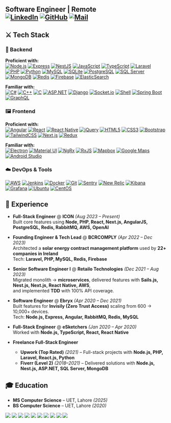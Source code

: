 **Software Engineer | Remote**  
[![LinkedIn](https://img.shields.io/badge/LinkedIn-0077B5?style=flat&logo=linkedin&logoColor=white)](https://www.linkedin.com/in/s0h41l)
[![GitHub](https://img.shields.io/badge/GitHub-181717?style=flat&logo=github&logoColor=white)](https://github.com/s0h41l)
[![Mail](https://img.shields.io/badge/Email-D14836?style=flat&logo=gmail&logoColor=white)](mailto:sohailkhan.sk@hotmail.com)
---

## ⚔ Tech Stack

### 🗿 Backend

**Proficient with:**  
[![Node.js](https://img.shields.io/badge/Node.js-339933?style=flat&logo=node.js&logoColor=white)](https://nodejs.org/)
[![Express](https://img.shields.io/badge/Express-000000?style=flat&logo=express&logoColor=white)](https://expressjs.com/)
[![NestJS](https://img.shields.io/badge/NestJS-E0234E?style=flat&logo=nestjs&logoColor=white)](https://nestjs.com/)
[![JavaScript](https://img.shields.io/badge/JavaScript-F7DF1E?style=flat&logo=javascript&logoColor=black)](https://developer.mozilla.org/en-US/docs/Web/JavaScript)
[![TypeScript](https://img.shields.io/badge/TypeScript-007ACC?style=flat&logo=typescript&logoColor=white)](https://www.typescriptlang.org/)
[![Laravel](https://img.shields.io/badge/Laravel-FF2D20?style=flat&logo=laravel&logoColor=white)](https://laravel.com/)
[![PHP](https://img.shields.io/badge/PHP-777BB4?style=flat&logo=php&logoColor=white)](https://www.php.net/)
[![Python](https://img.shields.io/badge/Python-3776AB?style=flat&logo=python&logoColor=white)](https://www.python.org/)
[![MySQL](https://img.shields.io/badge/MySQL-4479A1?style=flat&logo=mysql&logoColor=white)](https://www.mysql.com/)
[![SQLite](https://img.shields.io/badge/SQLite-003B57?style=flat&logo=sqlite&logoColor=white)](https://www.sqlite.org/)
[![PostgreSQL](https://img.shields.io/badge/PostgreSQL-4169E1?style=flat&logo=postgresql&logoColor=white)](https://www.postgresql.org/)
[![SQL Server](https://img.shields.io/badge/SQL%20Server-CC2927?style=flat&logo=microsoftsqlserver&logoColor=white)](https://www.microsoft.com/en-us/sql-server)
[![MongoDB](https://img.shields.io/badge/MongoDB-47A248?style=flat&logo=mongodb&logoColor=white)](https://www.mongodb.com/)
[![Redis](https://img.shields.io/badge/Redis-DC382D?style=flat&logo=redis&logoColor=white)](https://redis.io/)
[![Firebase](https://img.shields.io/badge/Firebase-FFCA28?style=flat&logo=firebase&logoColor=black)](https://firebase.google.com/)
[![ElasticSearch](https://img.shields.io/badge/Elastic_Search-005571?style=flat&logo=elasticsearch&logoColor=white)](https://www.elastic.co/elasticsearch/)

**Familiar with:**  
[![C#](https://img.shields.io/badge/C%23-239120?style=flat&logo=csharp&logoColor=white)](https://learn.microsoft.com/en-us/dotnet/csharp/)
[![C++](https://img.shields.io/badge/C++-00599C?style=flat&logo=cplusplus&logoColor=white)](https://isocpp.org/)
[![C](https://img.shields.io/badge/C-A8B9CC?style=flat&logo=c&logoColor=white)](https://en.wikipedia.org/wiki/C_(programming_language))
[![ASP.NET](https://img.shields.io/badge/ASP.NET-512BD4?style=flat&logo=dotnet&logoColor=white)](https://dotnet.microsoft.com/apps/aspnet)
[![Django](https://img.shields.io/badge/Django-092E20?style=flat&logo=django&logoColor=white)](https://www.djangoproject.com/)
[![Socket.io](https://img.shields.io/badge/Socket.io-010101?style=flat&logo=socketdotio&logoColor=white)](https://socket.io/)
[![Shell](https://img.shields.io/badge/Shell_Scripting-4EAA25?style=flat&logo=gnu-bash&logoColor=white)](https://www.gnu.org/software/bash/)
[![Spring Boot](https://img.shields.io/badge/Spring_Boot-6DB33F?style=flat&logo=springboot&logoColor=white)](https://spring.io/projects/spring-boot)
[![GraphQL](https://img.shields.io/badge/GraphQL-E10098?style=flat&logo=graphql&logoColor=white)](https://graphql.org/)

### 🖼 Frontend

**Proficient with:**  
[![Angular](https://img.shields.io/badge/Angular-DD0031?style=flat&logo=angular&logoColor=white)](https://angular.io/)
[![React](https://img.shields.io/badge/React-20232A?style=flat&logo=react&logoColor=61DAFB)](https://react.dev/)
[![React Native](https://img.shields.io/badge/React_Native-20232A?style=flat&logo=react&logoColor=61DAFB)](https://reactnative.dev/)
[![jQuery](https://img.shields.io/badge/jQuery-0769AD?style=flat&logo=jquery&logoColor=white)](https://jquery.com/)
[![HTML5](https://img.shields.io/badge/HTML5-E34F26?style=flat&logo=html5&logoColor=white)](https://developer.mozilla.org/en-US/docs/Web/Guide/HTML/HTML5)
[![CSS3](https://img.shields.io/badge/CSS3-1572B6?style=flat&logo=css3&logoColor=white)](https://developer.mozilla.org/en-US/docs/Web/CSS)
[![Bootstrap](https://img.shields.io/badge/Bootstrap-7952B3?style=flat&logo=bootstrap&logoColor=white)](https://getbootstrap.com/)
[![TailwindCSS](https://img.shields.io/badge/Tailwind_CSS-38B2AC?style=flat&logo=tailwind-css&logoColor=white)](https://tailwindcss.com/)
[![Next.js](https://img.shields.io/badge/Next.js-000000?style=flat&logo=next.js&logoColor=white)](https://nextjs.org/)
[![Redux](https://img.shields.io/badge/Redux-764ABC?style=flat&logo=redux&logoColor=white)](https://redux.js.org/)

**Familiar with:**  
[![Electron](https://img.shields.io/badge/Electron-47848F?style=flat&logo=electron&logoColor=white)](https://www.electronjs.org/)
[![Material UI](https://img.shields.io/badge/Material_UI-0081CB?style=flat&logo=mui&logoColor=white)](https://mui.com/)
[![NgRx](https://img.shields.io/badge/NgRx-B7178C?style=flat&logo=ngrx&logoColor=white)](https://ngrx.io/)
[![RxJS](https://img.shields.io/badge/RxJS-B7178C?style=flat&logo=reactivex&logoColor=white)](https://rxjs.dev/)
[![Mapbox](https://img.shields.io/badge/Mapbox-000000?style=flat&logo=mapbox&logoColor=white)](https://www.mapbox.com/)
[![Google Maps](https://img.shields.io/badge/Google_Maps-4285F4?style=flat&logo=google-maps&logoColor=white)](https://developers.google.com/maps)
[![Android Studio](https://img.shields.io/badge/Android_Studio-3DDC84?style=flat&logo=androidstudio&logoColor=white)](https://developer.android.com/studio)

### ☁️ DevOps & Tools

[![AWS](https://img.shields.io/badge/AWS-FF9900?style=flat&logoColor=white)](https://aws.amazon.com/)
[![Jenkins](https://img.shields.io/badge/Jenkins-D24939?style=flat&logo=jenkins&logoColor=white)](https://www.jenkins.io/)
[![Docker](https://img.shields.io/badge/Docker-2496ED?style=flat&logo=docker&logoColor=white)](https://www.docker.com/)
[![Git](https://img.shields.io/badge/Git-F05032?style=flat&logo=git&logoColor=white)](https://git-scm.com/)
[![Sentry](https://img.shields.io/badge/Sentry-362D59?style=flat&logo=sentry&logoColor=white)](https://sentry.io/)
[![New Relic](https://img.shields.io/badge/New%20Relic-008C99?style=flat&logo=newrelic&logoColor=white)](https://newrelic.com/)
[![Kibana](https://img.shields.io/badge/Kibana-005571?style=flat&logo=kibana&logoColor=white)](https://www.elastic.co/kibana)
[![Grafana](https://img.shields.io/badge/Grafana-47848F?style=flat&logo=grafana&logoColor=white)](https://grafana.com/)
[![Ubuntu](https://img.shields.io/badge/Ubuntu-E95420?style=flat&logo=ubuntu&logoColor=white)](https://ubuntu.com/)
[![CentOS](https://img.shields.io/badge/Centos%20OS-932279?style=flat&logo=centos&logoColor=white)](https://www.centos.org/)

## 🏢 Experience

- **Full-Stack Engineer** @ **ICON** *(Aug 2023 – Present)*  
  Built core features using **Node, PHP, React, Next.js, AngularJS, PostgreSQL, Redis, RabbitMQ, AWS, OpenAI**

- **Founding Engineer & Tech Lead** @ **BCRCOMPLY** *(Apr 2022 – Dec 2023)*  
  Architected a **solar energy contract management platform** used by **22+ companies in Ireland**  
  Tech: **Laravel, PHP, MySQL, Redis, Firebase**

- **Senior Software Engineer I** @ **Retailo Technologies** *(Dec 2021 – Aug 2023)*  
  Migrated monolith → **microservices**, delivered features with **Sails.js, Nest.js, Next.js, React Native, AWS**,  
  and implemented **TDD** with 100% API coverage.

- **Software Engineer** @ **Ebryx** *(Apr 2020 – Dec 2021)*  
  Built features for **Invisily (Zero Trust Access)** scaling from 600 → 10,000+ devices.  
  Tech: **Node.js, Express, Angular, RabbitMQ, Redis, MySQL**

- **Full-Stack Engineer** @ **eSketchers** *(Jan 2020 – Apr 2020)*  
  Worked with **Node.js, TypeScript, React, React Native**

- **Freelance Full-Stack Engineer**  
  - **Upwork (Top Rated)** *(2021)* – Full-stack projects with **Node.js, PHP, Laravel, React.js, Python**  
  - **Fiverr (Level 2)** *(2018–2021)* – Delivered solutions with **Node.js, Nest.js, ASP.NET, SQL Server, MongoDB**

## 🎓 Education

- **MS Computer Science** – UET, Lahore *(2025)*  
- **BS Computer Science** – UET, Lahore *(2020)*  



![](./profile-3d-contrib/profile-gitblock.svg)
![](./profile-3d-contrib/profile-green-animate.svg)
![](./profile-3d-contrib/profile-green.svg)
![](./profile-3d-contrib/profile-night-green.svg)
![](./profile-3d-contrib/profile-night-rainbow.svg)
![](./profile-3d-contrib/profile-night-view.svg)
![](./profile-3d-contrib/profile-season-animate.svg)
![](./profile-3d-contrib/profile-season.svg)
![](./profile-3d-contrib/profile-south-season-animate.svg)
![](./profile-3d-contrib/profile-south-season.svg)

